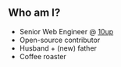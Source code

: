 ##  Who am I?

* Senior Web Engineer @ [10up](http://10up.com)
* Open-source contributor
* Husband + (new) father
* Coffee roaster
